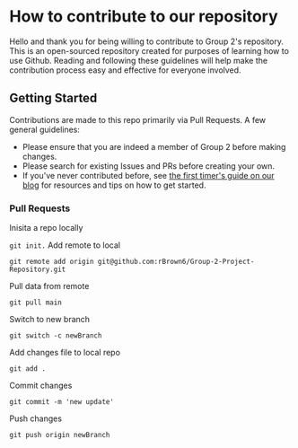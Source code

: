 # How to contribute to our repository

Hello and thank you for being willing to contribute to Group 2's repository. This is an open-sourced repository created for purposes of learning how to use Github. Reading and following these guidelines will help make the contribution process easy and effective for everyone involved.

## Getting Started

Contributions are made to this repo primarily via Pull Requests. A few general guidelines:

- Please ensure that you are indeed a member of Group 2 before making changes.
- Please search for existing Issues and PRs before creating your own.
- If you've never contributed before, see [the first timer's guide on our blog](https://auth0.com/blog/a-first-timers-guide-to-an-open-source-project/) for resources and tips on how to get started.

### Pull Requests

Inisita a repo locally

`git init.`
Add remote to local

`git remote add origin git@github.com:rBrown6/Group-2-Project-Repository.git`

Pull data from remote

`git pull main`

Switch to new branch

`git switch -c newBranch`

Add changes file to local repo

`git add .`

Commit changes

`git commit -m 'new update'`

Push changes

`git push origin newBranch`
